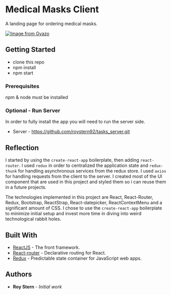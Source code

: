 # Medical Masks Client

A landing page for ordering medical masks.

[![Image from Gyazo](https://i.gyazo.com/b746801237247a087cca19fa0c4deb1a.gif)](https://gyazo.com/b746801237247a087cca19fa0c4deb1a)


## Getting Started

* clone this repo
* npm install
* npm start

### Prerequisites

npm & node must be installed

### Optional - Run Server
In order to fully install the app you will need to run the server side.
* Server - https://github.com/roystern92/tasks_server.git

## Reflection

I started by using  the `create-react-app` boilerplate, then adding `react-router`. I used `redux` in order to centralized the application state and `redux-thunk` for handling asynchronous services from the redux store. I used `axios` for handling requests from the client to the server. I created most of the UI component that are used in this project and styled them so i can reuse them in a future projects.    

The technologies implemented in this project are React, React-Router, Redux, Bootstrap, ReactStrap, React-datepicker, ReactContextMenu and a significant amount of CSS. I chose to use the `create-react-app` boilerplate to minimize initial setup and invest more time in diving into weird technological rabbit holes.

## Built With

* [ReactJS](https://reactjs.org) - The front framework.
* [React-router](https://www.npmjs.com/package/react-router) - Declarative routing for React.
* [Redux](https://www.npmjs.com/package/redux) - Predictable state container for JavaScript web apps.

## Authors

* **Roy Stern** - *Initial work*

